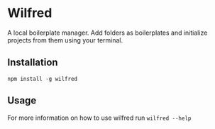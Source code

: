 # Wilfred

A local boilerplate manager. Add folders as boilerplates and initialize projects from them using your terminal.

## Installation

`npm install -g wilfred`

## Usage

For more information on how to use wilfred run `wilfred --help`